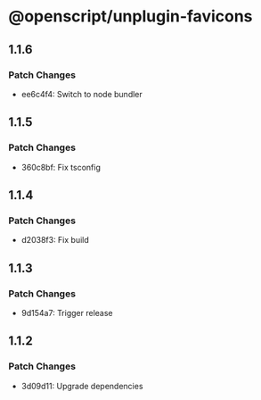 # @openscript/unplugin-favicons

## 1.1.6

### Patch Changes

- ee6c4f4: Switch to node bundler

## 1.1.5

### Patch Changes

- 360c8bf: Fix tsconfig

## 1.1.4

### Patch Changes

- d2038f3: Fix build

## 1.1.3

### Patch Changes

- 9d154a7: Trigger release

## 1.1.2

### Patch Changes

- 3d09d11: Upgrade dependencies
